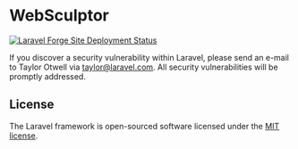 # WebSculptor
[![Laravel Forge Site Deployment Status](https://img.shields.io/endpoint?url=https%3A%2F%2Fforge.laravel.com%2Fsite-badges%2F76992d89-4bdc-4b7a-bb83-d7547611ee5b&style=plastic)](https://forge.laravel.com/servers/777273/sites/2461403)

If you discover a security vulnerability within Laravel, please send an e-mail to Taylor Otwell via [taylor@laravel.com](mailto:taylor@laravel.com). All security vulnerabilities will be promptly addressed.

## License

The Laravel framework is open-sourced software licensed under the [MIT license](https://opensource.org/licenses/MIT).
